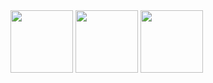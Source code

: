 <img src="screenshots/Screenshot_20201023-172815.png" width="100">
<img src="screenshots/Screenshot_20201023-172908.png" width="100">
<img src="screenshots/Screenshots_20201023_172914.png" width="100">
